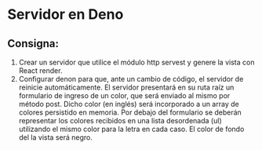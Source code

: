 # Servidor en Deno
## Consigna:
1. Crear un servidor que utilice el módulo http servest y genere la vista con React render.
2. Configurar denon para que, ante un cambio de código, el servidor de reinicie
automáticamente.
El servidor presentará en su ruta raíz un formulario de ingreso de un color, que será enviado al mismo por
método post. Dicho color (en inglés) será incorporado a un array de colores persistido en memoria.
Por debajo del formulario se deberán representar los colores recibidos en una lista desordenada (ul)
utilizando el mismo color para la letra en cada caso. El color de fondo del la vista será negro.